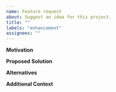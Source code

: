 ```yaml
---
name: Feature request
about: Suggest an idea for this project.
title: ""
labels: "enhancement"
assignees: ""
---
```


**Motivation**

<!-- Provide a clear and concise description of what the motivation for the new feature is, and what problem it is solving. -->

**Proposed Solution**

<!-- Provide a clear and concise description of the feature you would like to add, and how it solves the motivating problem. -->

**Alternatives**

<!-- Provide a clear and concise description of any alternative solutions or features you've considered, and why you're proposed solution is better. -->

**Additional Context**

<!-- Include any other context or screenshots about the feature request here. -->
